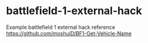 # battlefield-1-external-hack
Example battlefield 1 external hack
reference
https://github.com/moshuiD/BF1-Get-Vehicle-Name
